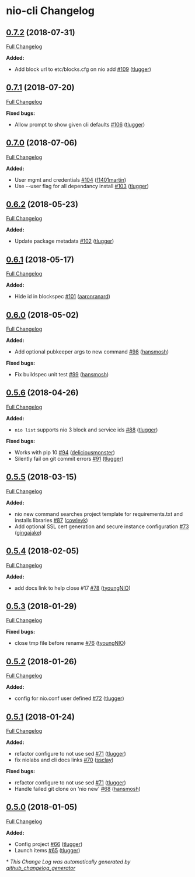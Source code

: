 # nio-cli Changelog

## [0.7.2](https://github.com/niolabs/nio-cli/tree/0.7.2) (2018-07-31)
[Full Changelog](https://github.com/niolabs/nio-cli/compare/0.7.1...0.7.2)

**Added:**

- Add block url to etc/blocks.cfg on nio add [\#109](https://github.com/niolabs/nio-cli/pull/109) ([tlugger](https://github.com/tlugger))

## [0.7.1](https://github.com/niolabs/nio-cli/tree/0.7.1) (2018-07-20)
[Full Changelog](https://github.com/niolabs/nio-cli/compare/0.7.0...0.7.1)

**Fixed bugs:**

- Allow prompt to show given cli defaults [\#106](https://github.com/niolabs/nio-cli/pull/106) ([tlugger](https://github.com/tlugger))

## [0.7.0](https://github.com/niolabs/nio-cli/tree/0.7.0) (2018-07-06)
[Full Changelog](https://github.com/niolabs/nio-cli/compare/0.6.2...0.7.0)

**Added:**

- User mgmt and credentials [\#104](https://github.com/niolabs/nio-cli/pull/104) ([f1401martin](https://github.com/f1401martin))
- Use --user flag for all dependancy install [\#103](https://github.com/niolabs/nio-cli/pull/103) ([tlugger](https://github.com/tlugger))

## [0.6.2](https://github.com/niolabs/nio-cli/tree/0.6.2) (2018-05-23)
[Full Changelog](https://github.com/niolabs/nio-cli/compare/0.6.1...0.6.2)

**Added:**

- Update package metadata [\#102](https://github.com/niolabs/nio-cli/pull/102) ([tlugger](https://github.com/tlugger))

## [0.6.1](https://github.com/niolabs/nio-cli/tree/0.6.1) (2018-05-17)
[Full Changelog](https://github.com/niolabs/nio-cli/compare/0.6.0...0.6.1)

**Added:**

- Hide id in blockspec [\#101](https://github.com/niolabs/nio-cli/pull/101) ([aaronranard](https://github.com/aaronranard))

## [0.6.0](https://github.com/niolabs/nio-cli/tree/0.6.0) (2018-05-02)
[Full Changelog](https://github.com/niolabs/nio-cli/compare/0.5.6...0.6.0)

**Added:**

- Add optional pubkeeper args to new command [\#98](https://github.com/niolabs/nio-cli/pull/98) ([hansmosh](https://github.com/hansmosh))

**Fixed bugs:**

- Fix buildspec unit test [\#99](https://github.com/niolabs/nio-cli/pull/99) ([hansmosh](https://github.com/hansmosh))

## [0.5.6](https://github.com/niolabs/nio-cli/tree/0.5.6) (2018-04-26)
[Full Changelog](https://github.com/niolabs/nio-cli/compare/0.5.5...0.5.6)

**Added:**

- `nio list` supports nio 3 block and service ids [\#88](https://github.com/niolabs/nio-cli/pull/88) ([tlugger](https://github.com/tlugger))

**Fixed bugs:**

- Works with pip 10 [\#94](https://github.com/niolabs/nio-cli/pull/94) ([deliciousmonster](https://github.com/deliciousmonster))
- Silently fail on git commit errors [\#91](https://github.com/niolabs/nio-cli/pull/91) ([tlugger](https://github.com/tlugger))

## [0.5.5](https://github.com/niolabs/nio-cli/tree/0.5.5) (2018-03-15)
[Full Changelog](https://github.com/niolabs/nio-cli/compare/0.5.4...0.5.5)

**Added:**

- nio new command searches project template for requirements.txt and installs libraries [\#87](https://github.com/niolabs/nio-cli/pull/87) ([cowleyk](https://github.com/cowleyk))
- Add optional SSL cert generation and secure instance configuration [\#73](https://github.com/niolabs/nio-cli/pull/73) ([gingajake](https://github.com/gingajake))

## [0.5.4](https://github.com/niolabs/nio-cli/tree/0.5.4) (2018-02-05)
[Full Changelog](https://github.com/niolabs/nio-cli/compare/0.5.3...0.5.4)

**Added:**

- add docs link to help close \#17 [\#78](https://github.com/niolabs/nio-cli/pull/78) ([tyoungNIO](https://github.com/tyoungNIO))

## [0.5.3](https://github.com/niolabs/nio-cli/tree/0.5.3) (2018-01-29)
[Full Changelog](https://github.com/niolabs/nio-cli/compare/0.5.2...0.5.3)

**Fixed bugs:**

- close tmp file before rename [\#76](https://github.com/niolabs/nio-cli/pull/76) ([tyoungNIO](https://github.com/tyoungNIO))

## [0.5.2](https://github.com/niolabs/nio-cli/tree/0.5.2) (2018-01-26)
[Full Changelog](https://github.com/niolabs/nio-cli/compare/0.5.1...0.5.2)

**Added:**

- config for nio.conf user defined [\#72](https://github.com/niolabs/nio-cli/pull/72) ([tlugger](https://github.com/tlugger))

## [0.5.1](https://github.com/niolabs/nio-cli/tree/0.5.1) (2018-01-24)
[Full Changelog](https://github.com/niolabs/nio-cli/compare/0.5.0...0.5.1)

**Added:**

- refactor configure to not use sed [\#71](https://github.com/niolabs/nio-cli/pull/71) ([tlugger](https://github.com/tlugger))
- fix niolabs and cli docs links [\#70](https://github.com/niolabs/nio-cli/pull/70) ([ssclay](https://github.com/ssclay))

**Fixed bugs:**

- refactor configure to not use sed [\#71](https://github.com/niolabs/nio-cli/pull/71) ([tlugger](https://github.com/tlugger))
- Handle failed git clone on 'nio new' [\#68](https://github.com/niolabs/nio-cli/pull/68) ([hansmosh](https://github.com/hansmosh))

## [0.5.0](https://github.com/niolabs/nio-cli/tree/0.5.0) (2018-01-05)
[Full Changelog](https://github.com/niolabs/nio-cli/compare/0.4.4...0.5.0)

**Added:**

- Config project [\#66](https://github.com/niolabs/nio-cli/pull/66) ([tlugger](https://github.com/tlugger))
- Launch items [\#65](https://github.com/niolabs/nio-cli/pull/65) ([tlugger](https://github.com/tlugger))



\* *This Change Log was automatically generated by [github_changelog_generator](https://github.com/skywinder/Github-Changelog-Generator)*